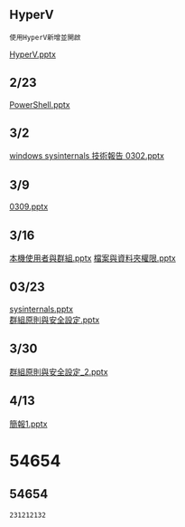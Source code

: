 ## HyperV
```
使用HyperV新增並開啟
```
[HyperV.pptx](https://github.com/s108000389/Windows-Server/files/6105206/HyperV.pptx)


## 2/23
[PowerShell.pptx](https://github.com/s108000389/Windows-Server/files/6105093/PowerShell.pptx)
## 3/2
[windows sysinternals 技術報告 0302.pptx](https://github.com/s108000389/Windows-Server/files/6105094/windows.sysinternals.0302.pptx)
## 3/9
[0309.pptx](https://github.com/s108000389/Windows-Server/files/6105757/0309.pptx)
## 3/16 
[本機使用者與群組.pptx](https://github.com/s108000389/Windows-Server/files/6146009/default.pptx)
[檔案與資料夾權限.pptx](https://github.com/s108000389/Windows-Server/files/6146010/default.pptx)
## 03/23
[sysinternals.pptx](https://github.com/s108000389/Windows-Server/files/6186818/sysinternals.pptx) \
[群組原則與安全設定.pptx](https://github.com/s108000389/Windows-Server/files/6226050/default.pptx)
## 3/30
[群組原則與安全設定_2.pptx](https://github.com/s108000389/Windows-Server/files/6226055/_2.pptx)
## 4/13
[簡報1.pptx](https://github.com/s108000389/Windows-Server/files/6301172/1.pptx)

# 54654
## 54654
```
231212132
```

